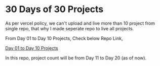 # 30 Days of 30 Projects

As per vercel policy, we can't upload and live more than 10 project from single repo, that why I made seperate repo to live all projects.

From Day 01 to Day 10 Projects, Check below Repo Link,

[Day 01 to Day 10 Projects](https://github.com/OsamabinAdnan/Nextjs_Apps/tree/main/30_days_30_projects)

In this repo, project count will be from Day 11 to Day 20 (as of now).